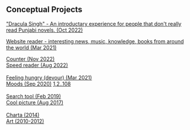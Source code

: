 
## Conceptual Projects

["Dracula Singh" - An introductary experience for people that don't really read Punjabi novels. (Oct 2022)](https://www.rebabre.com/draculain.punjabi/)<br />

[Website reader - interesting news, music, knowledge, books from around the world (Mar 2021)](https://www.rebabre.com/Bookmarks%20%C2%B7%20Liesure.html)<br />

[Counter (Nov 2022)](https://jujhar.github.io/simple-persistent-counter/) <br />
[Speed reader (Aug 2022)](https://jujhar.github.io/-speeed-readaj/)<br /><br />
[Feeling hungry (devour) (Mar 2021)](https://www.rebabre.com/100p-nutrition.html)<br />
[Moods (Sep 2020)](https://www.rebabre.com/app/stars/) [1,2..108](https://www.rebabre.com/images/stars.gif)<br /><br />
[Search tool (Feb 2019)](https://www.rebabre.com/search.html)
<br />
[Cool picture (Aug 2017)](http://jujharpannu.com/site/content/wltdo.php)
<br /><br />
[Charta (2014)](https://www.rebabre.com/app/charta/) <br />
[Art (2010-2012)](http://www.jujharpannu.com/index.php) <br />

